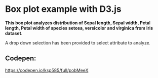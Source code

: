 # Box plot example with D3.js

**This box plot analyzes distribution of Sepal length, Sepal width, Petal length, Petal width of species setosa, versicolor and virginica from Iris dataset.**

A drop down selection has been provided to select attribute to analyze.

## Codepen:

https://codepen.io/ksp585/full/pobMeeX
